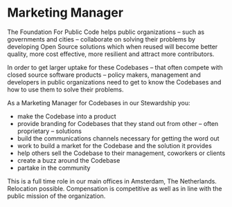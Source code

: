 # Marketing Manager

The Foundation For Public Code helps public organizations – such as governments and cities – collaborate on solving their problems by developing Open Source solutions which when reused will become better quality, more cost effective, more resilient and attract more contributors.

In order to get larger uptake for these Codebases – that often compete with closed source software products – policy makers, management and developers in public organizations need to get to know the Codebases and how to use them to solve their problems.

As a Marketing Manager for Codebases in our Stewardship you:

* make the Codebase into a product
* provide branding for Codebases that they stand out from other – often proprietary – solutions
* build the communications channels necessary for getting the word out
* work to build a market for the Codebase and the solution it provides
* help others sell the Codebase to their management, coworkers or clients
* create a buzz around the Codebase
* partake in the community

This is a full time role in our main offices in Amsterdam, The Netherlands. Relocation possible. Compensation is competitive as well as in line with the public mission of the organization.
